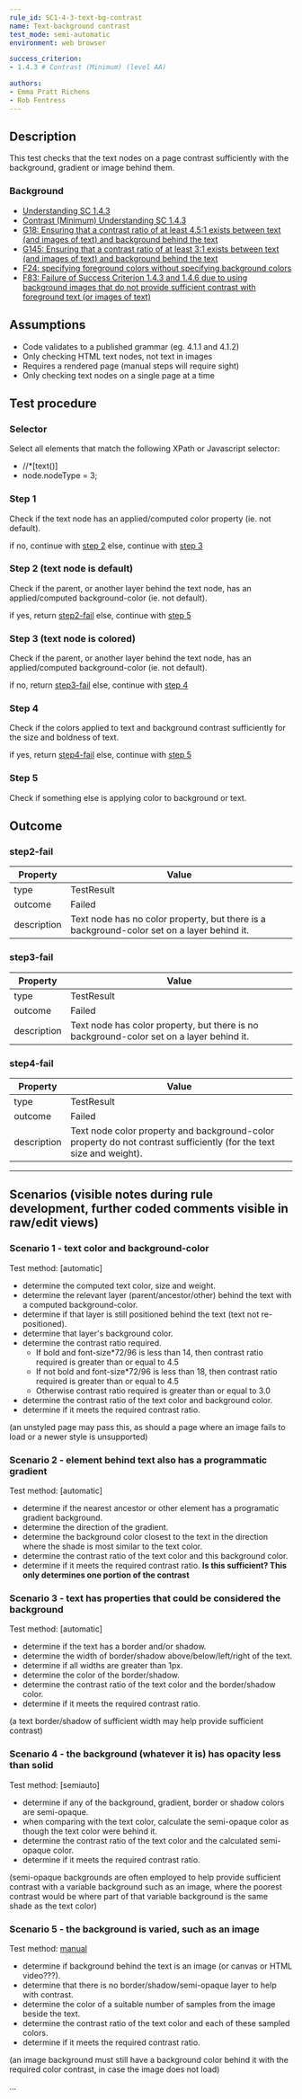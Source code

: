 ```yaml
---
rule_id: SC1-4-3-text-bg-contrast
name: Text-background contrast
test_mode: semi-automatic
environment: web browser

success_criterion:
- 1.4.3 # Contrast (Minimum) (level AA)

authors:
- Emma Pratt Richens
- Rob Fentress
---
```


## Description

This test checks that the text nodes on a page contrast sufficiently with the background, gradient or image behind them.

### Background

- [Understanding SC 1.4.3](https://www.w3.org/TR/2014/NOTE-UNDERSTANDING-WCAG20-20140311/visual-audio-contrast-contrast.html)
- [Contrast (Minimum) Understanding SC 1.4.3](https://www.w3.org/TR/UNDERSTANDING-WCAG20/visual-audio-contrast-contrast.html)
- [G18: Ensuring that a contrast ratio of at least 4.5:1 exists between text (and images of text) and background behind the text](https://www.w3.org/TR/WCAG20-TECHS/G18)
- [G145: Ensuring that a contrast ratio of at least 3:1 exists between text (and images of text) and background behind the text](https://www.w3.org/TR/WCAG20-TECHS/G145)
- [F24: specifying foreground colors without specifying background colors](https://www.w3.org/TR/2014/NOTE-WCAG20-TECHS-20140311/F24) 
- [F83: Failure of Success Criterion 1.4.3 and 1.4.6 due to using background images that do not provide sufficient contrast with foreground text (or images of text)](https://www.w3.org/TR/WCAG20-TECHS/F83.html)

<!-- the F24 scenario should probably be kept separate from the rest of the colour contrast stuff ... but would these still need to be checked for suitable contrast?? -->

## Assumptions
- Code validates to a published grammar (eg. 4.1.1 and 4.1.2)
- Only checking HTML text nodes, not text in images
- Requires a rendered page (manual steps will require sight)
- Only checking text nodes on a single page at a time


## Test procedure

<!--
Contrast of links to text and visited links etc is a separate criteria.

For now this ruleset does not cover text in images, except SVG, or text in canvas or video elements or WebGL or Flash etc.

Not sure about the order of the steps as there is no one situation that would pass without checking the others. Wonder if this would mean changing how things are grouped into:
1. determine text stuff.
2. determine ratio required.
3. determine what to contrast it with (and if test can be automated).
4. check if requirement is met.

 - gradient text?  text masks?  filters on text/bg rendered or not? - Wilco: deal with basic stuff first and note this for future work.
 - not aliased text for pixel to pixel comparison with background image, return percentage of checks that pass, is this too detailed an approach? - Frank: shared http://www.brandwood.com/a11y/ which grabs a selection of colours from the bg image and compares with text colour and produces a range of results.
 - what about canvas or video behind text? - Wilco: start with deferring to a human, looking deeper can happen later.
 - Should this also apply to PDF? - Wilco: no, only HTML (and probably not SVG - be explicit in assumptions/selector).
-->


### Selector

Select all elements that match the following XPath or Javascript selector:
* //\*[text()]
* node.nodeType = 3;


### Step 1

Check if the text node has an applied/computed color property (ie. not default).

if no, continue with [step 2](#step-2)
else, continue with [step 3](#step-3)

<!-- Note: Determining which element is providing a background to the text is not as straight-forward as looking at the parent and up the ancestry tree, because sibling elements can be positioned and layered over one another. Presuming there is a programmatic way to look through the layers in way similar to what might generate a 3-D page view. -->

### Step 2 (text node is default)

Check if the parent, or another layer behind the text node, has an applied/computed background-color (ie. not default). 

if yes, return [step2-fail](#step2-fail)
else, continue with [step 5](#step-5)

<!-- Note: If we could pass a variable from Step 1 to Step 2, Step 2 and 3 that make the same check could become one step. -->

### Step 3 (text node is colored)

Check if the parent, or another layer behind the text node, has an applied/computed background-color (ie. not default). 

if no, return [step3-fail](#step3-fail)
else, continue with [step 4](#step-4)

### Step 4

Check if the colors applied to text and background contrast sufficiently for the size and boldness of text. <!-- Note: this will need some detail about ratios, text sizes, etc. -->

if yes, return [step4-fail](#step4-fail)
else, continue with [step 5](#step-5)

### Step 5

Check if something else is applying color to background or text. <!-- Note: getting into Scenario 2 - should this move to a different rule? Or stay here? -->


## Outcome

### step2-fail

| Property    | Value
|-------------|----------
| type        | TestResult
| outcome     | Failed
| description | Text node has no color property, but there is a background-color set on a layer behind it.

### step3-fail

| Property    | Value
|-------------|----------
| type        | TestResult
| outcome     | Failed
| description | Text node has color property, but there is no background-color set on a layer behind it.

### step4-fail

| Property    | Value
|-------------|----------
| type        | TestResult
| outcome     | Failed
| description | Text node color property and background-color property do not contrast sufficiently (for the text size and weight).



---

## Scenarios (visible notes during rule development, further coded comments visible in raw/edit views)

### Scenario 1 - text color and background-color
Test method: [automatic]

- determine the computed text color, size and weight.
- determine the relevant layer (parent/ancestor/other) behind the text with a computed background-color.
- determine if that layer is still positioned behind the text (text not re-positioned).
- determine that layer's background color.
- determine the contrast ratio required. 
    - If bold and font-size*72/96 is less than 14, then contrast ratio required is greater than or equal to 4.5
    - If not bold and font-size*72/96 is less than 18, then contrast ratio required is greater than or equal to 4.5
    - Otherwise contrast ratio required is greater than or equal to 3.0
- determine the contrast ratio of the text color and background color.
- determine if it meets the required contrast ratio.

(an unstyled page may pass this, as should a page where an image fails to load or a newer style is unsupported)


### Scenario 2 - element behind text also has a programmatic gradient
Test method: [automatic]

- determine if the nearest ancestor or other element has a programatic gradient background.
- determine the direction of the gradient.
- determine the background color closest to the text in the direction where the shade is most similar to the text color.
- determine the contrast ratio of the text color and this background color.
- determine if it meets the required contrast ratio. **Is this sufficient?  This only determines one portion of the contrast**


### Scenario 3 - text has properties that could be considered the background
Test method: [automatic]

- determine if the text has a border and/or shadow.
- determine the width of border/shadow above/below/left/right of the text.
- determine if all widths are greater than 1px.
- determine the color of the border/shadow.
- determine the contrast ratio of the text color and the border/shadow color.
- determine if it meets the required contrast ratio.

(a text border/shadow of sufficient width may help provide sufficient contrast)


### Scenario 4 - the background (whatever it is) has opacity less than solid
Test method: [semiauto]

- determine if any of the background, gradient, border or shadow colors are semi-opaque.
- when comparing with the text color, calculate the semi-opaque color as though the text color were behind it.
- determine the contrast ratio of the text color and the calculated semi-opaque color.
- determine if it meets the required contrast ratio.

(semi-opaque backgrounds are often employed to help provide sufficient contrast with a variable background such as an image, where the poorest contrast would be where part of that variable background is the same shade as the text color)


### Scenario 5 - the background is varied, such as an image
Test method: [manual]

- determine if background behind the text is an image (or canvas or HTML video???).
- determine that there is no border/shadow/semi-opaque layer to help with contrast.
- determine the color of a suitable number of samples from the image beside the text.
- determine the contrast ratio of the text color and each of these sampled colors.
- determine if it meets the required contrast ratio.

(an image background must still have a background color behind it with the required color contrast, in case the image does not load)


...

[AUTO]: ../pages/test-modes.html#automatic
[MANUAL]: ../pages/test-modes.html#manual
